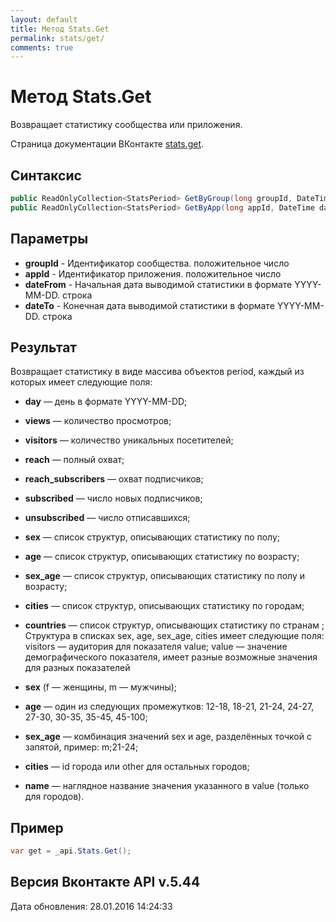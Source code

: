 ```yaml
---
layout: default
title: Метод Stats.Get
permalink: stats/get/
comments: true
---
```

# Метод Stats.Get
Возвращает статистику сообщества или приложения.

Страница документации ВКонтакте [stats.get](https://vk.com/dev/stats.get).

## Синтаксис
``` csharp
public ReadOnlyCollection<StatsPeriod> GetByGroup(long groupId, DateTime dateFrom, DateTime? dateTo = null)
public ReadOnlyCollection<StatsPeriod> GetByApp(long appId, DateTime dateFrom, DateTime? dateTo = null)
```

## Параметры
+ **groupId** - Идентификатор сообщества. положительное число
+ **appId** - Идентификатор приложения. положительное число
+ **dateFrom** - Начальная дата выводимой статистики в формате YYYY-MM-DD. строка
+ **dateTo** - Конечная дата выводимой статистики в формате YYYY-MM-DD. строка

## Результат
Возвращает статистику в виде массива объектов period, каждый из которых имеет следующие поля: 

+ **day** — день в формате YYYY-MM-DD; 
+ **views** — количество просмотров; 
+ **visitors** — количество уникальных посетителей; 
+ **reach** — полный охват; 
+ **reach_subscribers** — охват подписчиков; 
+ **subscribed** — число новых подписчиков; 
+ **unsubscribed** — число отписавшихся; 
+ **sex** — список структур, описывающих статистику по полу; 
+ **age** — список структур, описывающих статистику по возрасту; 
+ **sex_age** — список структур, описывающих статистику по полу и возрасту; 
+ **cities** — список структур, описывающих статистику по городам; 
+ **countries** — список структур, описывающих статистику по странам ; 
Структура в списках sex, age, sex_age, cities имеет следующие поля: 
visitors — аудитория для показателя value; 
value — значение демографического показателя, имеет разные возможные значения для разных показателей 

+ **sex** (f — женщины, m — мужчины); 
+ **age** — один из следующих промежутков: 12-18, 18-21, 21-24, 24-27, 27-30, 30-35, 35-45, 45-100; 
+ **sex_age** — комбинация значений sex и age, разделённых точкой с запятой, пример: m;21-24; 
+ **cities** — id города или other для остальных городов; 

+ **name** — наглядное название значения указанного в value (только для городов).

## Пример
``` csharp
var get = _api.Stats.Get();
```

## Версия Вконтакте API v.5.44
Дата обновления: 28.01.2016 14:24:33
